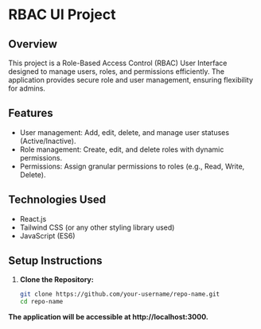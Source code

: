 # RBAC UI Project

## Overview
This project is a Role-Based Access Control (RBAC) User Interface designed to manage users, roles, and permissions efficiently. The application provides secure role and user management, ensuring flexibility for admins.

## Features
- User management: Add, edit, delete, and manage user statuses (Active/Inactive).
- Role management: Create, edit, and delete roles with dynamic permissions.
- Permissions: Assign granular permissions to roles (e.g., Read, Write, Delete).

## Technologies Used
- React.js
- Tailwind CSS (or any other styling library used)
- JavaScript (ES6)
  
## Setup Instructions

1. **Clone the Repository:**
   ```bash
   git clone https://github.com/your-username/repo-name.git
   cd repo-name
   
**The application will be accessible at http://localhost:3000.**
